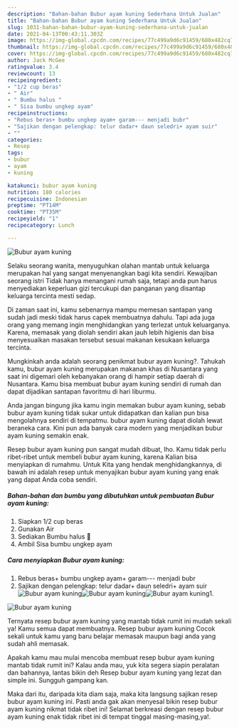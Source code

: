 ```yaml
---
description: "Bahan-bahan Bubur ayam kuning Sederhana Untuk Jualan"
title: "Bahan-bahan Bubur ayam kuning Sederhana Untuk Jualan"
slug: 1031-bahan-bahan-bubur-ayam-kuning-sederhana-untuk-jualan
date: 2021-04-13T00:43:11.303Z
image: https://img-global.cpcdn.com/recipes/77c499a9d6c91459/680x482cq70/bubur-ayam-kuning-foto-resep-utama.jpg
thumbnail: https://img-global.cpcdn.com/recipes/77c499a9d6c91459/680x482cq70/bubur-ayam-kuning-foto-resep-utama.jpg
cover: https://img-global.cpcdn.com/recipes/77c499a9d6c91459/680x482cq70/bubur-ayam-kuning-foto-resep-utama.jpg
author: Jack McGee
ratingvalue: 3.4
reviewcount: 13
recipeingredient:
- "1/2 cup beras"
- " Air"
- " Bumbu halus "
- " Sisa bumbu ungkep ayam"
recipeinstructions:
- "Rebus beras+ bumbu ungkep ayam+ garam--- menjadi bubr"
- "Sajikan dengan pelengkap: telur dadar+ daun seledri+ ayam suir"
- ""
categories:
- Resep
tags:
- bubur
- ayam
- kuning

katakunci: bubur ayam kuning 
nutrition: 180 calories
recipecuisine: Indonesian
preptime: "PT14M"
cooktime: "PT35M"
recipeyield: "1"
recipecategory: Lunch

---
```



![Bubur ayam kuning](https://img-global.cpcdn.com/recipes/77c499a9d6c91459/680x482cq70/bubur-ayam-kuning-foto-resep-utama.jpg)

Selaku seorang wanita, menyuguhkan olahan mantab untuk keluarga merupakan hal yang sangat menyenangkan bagi kita sendiri. Kewajiban seorang istri Tidak hanya menangani rumah saja, tetapi anda pun harus menyediakan keperluan gizi tercukupi dan panganan yang disantap keluarga tercinta mesti sedap.

Di zaman  saat ini, kamu sebenarnya mampu memesan santapan yang sudah jadi meski tidak harus capek membuatnya dahulu. Tapi ada juga orang yang memang ingin menghidangkan yang terlezat untuk keluarganya. Karena, memasak yang diolah sendiri akan jauh lebih higienis dan bisa menyesuaikan masakan tersebut sesuai makanan kesukaan keluarga tercinta. 



Mungkinkah anda adalah seorang penikmat bubur ayam kuning?. Tahukah kamu, bubur ayam kuning merupakan makanan khas di Nusantara yang saat ini digemari oleh kebanyakan orang di hampir setiap daerah di Nusantara. Kamu bisa membuat bubur ayam kuning sendiri di rumah dan dapat dijadikan santapan favoritmu di hari liburmu.

Anda jangan bingung jika kamu ingin memakan bubur ayam kuning, sebab bubur ayam kuning tidak sukar untuk didapatkan dan kalian pun bisa mengolahnya sendiri di tempatmu. bubur ayam kuning dapat diolah lewat beraneka cara. Kini pun ada banyak cara modern yang menjadikan bubur ayam kuning semakin enak.

Resep bubur ayam kuning pun sangat mudah dibuat, lho. Kamu tidak perlu ribet-ribet untuk membeli bubur ayam kuning, karena Kalian bisa menyiapkan di rumahmu. Untuk Kita yang hendak menghidangkannya, di bawah ini adalah resep untuk menyajikan bubur ayam kuning yang enak yang dapat Anda coba sendiri.

<!--inarticleads1-->

##### Bahan-bahan dan bumbu yang dibutuhkan untuk pembuatan Bubur ayam kuning:

1. Siapkan 1/2 cup beras
1. Gunakan  Air
1. Sediakan  Bumbu halus 🌿
1. Ambil  Sisa bumbu ungkep ayam




<!--inarticleads2-->

##### Cara menyiapkan Bubur ayam kuning:

1. Rebus beras+ bumbu ungkep ayam+ garam--- menjadi bubr
1. Sajikan dengan pelengkap: telur dadar+ daun seledri+ ayam suir
<img src="https://img-global.cpcdn.com/steps/1214955fbde9b6dc/160x128cq70/bubur-ayam-kuning-langkah-memasak-2-foto.jpg" alt="Bubur ayam kuning"><img src="https://img-global.cpcdn.com/steps/3ec2368e439c9b27/160x128cq70/bubur-ayam-kuning-langkah-memasak-2-foto.jpg" alt="Bubur ayam kuning"><img src="https://img-global.cpcdn.com/steps/d93f1090a79ebc42/160x128cq70/bubur-ayam-kuning-langkah-memasak-2-foto.jpg" alt="Bubur ayam kuning">1. 
<img src="https://img-global.cpcdn.com/steps/eabf510222c31118/160x128cq70/bubur-ayam-kuning-langkah-memasak-3-foto.jpg" alt="Bubur ayam kuning">



Ternyata resep bubur ayam kuning yang mantab tidak rumit ini mudah sekali ya! Kamu semua dapat membuatnya. Resep bubur ayam kuning Cocok sekali untuk kamu yang baru belajar memasak maupun bagi anda yang sudah ahli memasak.

Apakah kamu mau mulai mencoba membuat resep bubur ayam kuning mantab tidak rumit ini? Kalau anda mau, yuk kita segera siapin peralatan dan bahannya, lantas bikin deh Resep bubur ayam kuning yang lezat dan simple ini. Sungguh gampang kan. 

Maka dari itu, daripada kita diam saja, maka kita langsung sajikan resep bubur ayam kuning ini. Pasti anda gak akan menyesal bikin resep bubur ayam kuning nikmat tidak ribet ini! Selamat berkreasi dengan resep bubur ayam kuning enak tidak ribet ini di tempat tinggal masing-masing,ya!.

